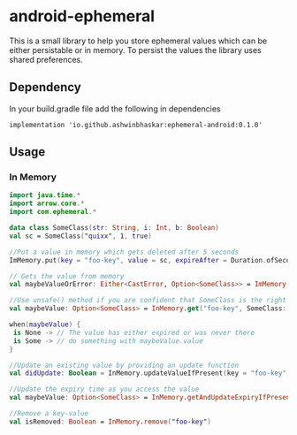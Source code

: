 # android-ephemeral

This is a small library to help you store ephemeral values which can be either persistable or in memory. To persist the values the library uses shared preferences.

## Dependency
In your build.gradle file add the following in dependencies
```
implementation 'io.github.ashwinbhaskar:ephemeral-android:0.1.0'
```

## Usage

### In Memory

```kotlin
import java.time.*
import arrow.core.*
import com.ephemeral.*

data class SomeClass(str: String, i: Int, b: Boolean)
val sc = SomeClass("quixx", 1, true)

//Put a value in memory which gets deleted after 5 seconds
ImMemory.put(key = "foo-key", value = sc, expireAfter = Duration.ofSeconds(5))

// Gets the value from memory
val maybeValueOrError: Either<CastError, Option<SomeClass>> = ImMemory.get("foo-key", SomeClass::class)

//Use unsafe() method if you are confident that SomeClass is the right one
val maybeValue: Option<SomeClass> = InMemory.get("foo-key", SomeClass::class).unsafe()

when(maybeValue) {
 is None -> // The value has either expired or was never there
 is Some -> // do something with maybeValue.value
}

//Update an existing value by providing an update function
val didUpdate: Boolean = InMemory.updateValueIfPresent(key = "foo-key", updateFun = {sc -> sc.copy(str = "quixx100")}, SomeClass::class)

//Update the expiry time as you access the value
val maybeValue: Option<SomeClass> = InMemory.getAndUpdateExpiryIfPresent("foo-key", Duration.ofSeconds(5), SomeClass::class).unsafe()

//Remove a key-value
val isRemoved: Boolean = InMemory.remove("foo-key")

```
